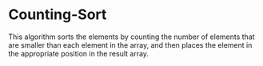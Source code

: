 # Counting-Sort
This algorithm sorts the elements by counting the number of elements that are smaller than each element in the array, and then places the element in the appropriate position in the result array.
